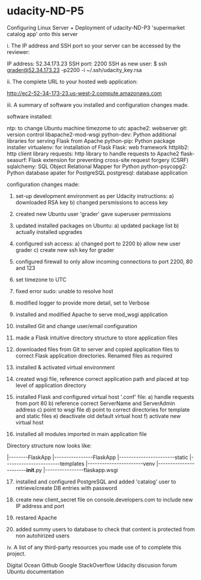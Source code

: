 # udacity-ND-P5
Configuring Linux Server + Deployment of udacity-ND-P3 'supermarket catalog app' onto this server


i. The IP address and SSH port so your server can be accessed by the reviewer:

IP address: 52.34.173.23
SSH port: 2200
SSH as new user: $ ssh grader@52.34.173.23 -p2200 -i ~/.ssh/udacity_key.rsa

ii. The complete URL to your hosted web application:

http://ec2-52-34-173-23.us-west-2.compute.amazonaws.com

iii. A summary of software you installed and configuration changes made.

software installed:

ntp: to change Ubuntu machine timezome to utc
apache2: webserver
git: version control
libapache2-mod-wsgi python-dev: Python additional libraries for serving Flask from Apache
python-pip: Python package installer
virtualenv: for installation of Flask
Flask: web framework
httplib2: http client library 
requests: http library to handle requests to Apache2
flask-seasurf: Flask extension for preventing cross-site request forgery (CSRF)
sqlalchemy: SQL Object Relational Mapper for Python
python-psycopg2: Python database apater for PostgreSQL
postgresql: database application

configuration changes made:

1) set-up development environment as per Udacity instructions: 
a) downloaded RSA key
b) changed persmissions to access key

2) created new Ubuntu user 'grader' gave superuser permissions

3) updated installed packages on Ubuntu:
a) updated package list
b) actually installed upgrades

4) configured ssh access:
a) changed port to 2200
b) allow new user grader
c) create new ssh key for grader

5) configured firewall to only allow incoming connections to port 2200, 80 and 123

6) set timezone to UTC

7) fixed error sudo: unable to resolve host

8) modified logger to provide more detail, set to Verbose

9) installed and modified Apache to serve mod_wsgi application

10) installed Git and change user/email configuration

11) made a Flask intuitive directory structure to store application files

12) downloaded files from Git to server and copied application files to correct Flask application directories. 
Renamed files as required

13) installed & activated virtual environment

14) created wsgi file, reference correct application path and placed at top level of application directory

15) installed Flask and configured virtual host '.conf' file:
a) handle requests from port 80
b) reference correct ServerName and ServerAdmin address
c) point to wsgi file
d) point to correct directories for template and static files
e) deactivate old default virtual host
f) activate new virtual host

16) installed all modules imported in main application file

Directory structure now looks like:

|--------FlaskApp
|----------------FlaskApp
|-----------------------static
|-----------------------templates
|-----------------------venv
|-----------------------__init__.py
|----------------flaskapp.wsgi

17) installed and configured PostgreSQL and added 'catalog' user to retrieve/create DB entries with password

18) create new client_secret file on console.developers.com to include new IP address and port

19) restared Apache

20) added summy users to database to check that content is protected from non autohirized users

iv. A list of any third-party resources you made use of to complete this project.

Digital Ocean
Github
Google
StackOverflow
Udacity discusion forum
Ubuntu documentation

